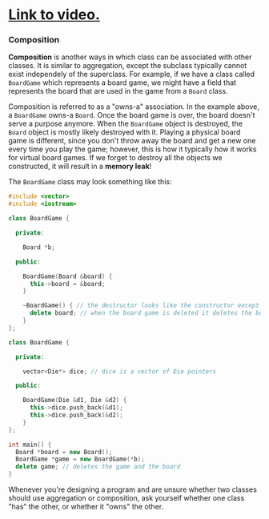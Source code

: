 # [Link to video.](TODO)

### Composition

**Composition** is another ways in which class can be associated with other classes. It is similar to aggregation, except the subclass typically cannot exist independely of the superclass. For example, if we have a class called `BoardGame` which represents a board game, we might have a field that represents the board that are used in the game from a `Board` class.

Composition is referred to as a "owns-a" association. In the example above, a `BoardGame` owns-a `Board`. Once the board game is over, the board doesn't serve a purpose anymore.  When the `BoardGame` object is destroyed, the `Board` object is mostly likely destroyed with it. Playing a physical board game is different, since you don't throw away the board and get a new one every time you play the game; however, this is how it typically how it works for virtual board games. If we forget to destroy all the objects we constructed, it will result in a **memory leak**!

The `BoardGame` class may look something like this:

```cpp
#include <vector>
#include <iostream>

class BoardGame {

  private:

    Board *b;

  public: 

    BoardGame(Board &board) { 
      this->board = &board;
    }

    ~BoardGame() { // the destructor looks like the constructor except it begins with a tilde (~)
      delete board; // when the board game is deleted it deletes the board too
    }
};

class BoardGame {

  private:

    vector<Die*> dice; // dice is a vector of Die pointers

  public: 

    BoardGame(Die &d1, Die &d2) { 
      this->dice.push_back(&d1);
      this->dice.push_back(&d2);
    }
};

int main() {
  Board *board = new Board();
  BoardGame *game = new BoardGame(*b);
  delete game; // deletes the game and the board
}
```

Whenever you're designing a program and are unsure whether two classes should use aggregation or composition, ask yourself whether one class "has" the other, or whether it "owns" the other.
